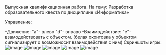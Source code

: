 Выпускная квалификационная работа. На тему: Разработка образовательного квеста по дисциплине «Информатика»

Управление:

-Движение: 
	"a"- влево 
	"d"- вправо
-Взаимодействие: "e"- взамодействовать с объектом. 
(белая оконтовка у объектом сигнализирует о возможносит взаимодействия с ним)
Скриншоты игры: 
![image](https://github.com/VolffS/education-quest/assets/78679100/f4371d4b-57e0-42ec-9c8c-5342e8beb784)
![image](https://github.com/VolffS/education-quest/assets/78679100/2e7303f7-1eba-4a22-acf4-059385340201)
![image](https://github.com/VolffS/education-quest/assets/78679100/9222b61c-bf90-4a36-8a93-3373cd7817d5)
![image](https://github.com/VolffS/education-quest/assets/78679100/496bc371-652b-4d1d-89d2-f573788843be)
![image](https://github.com/VolffS/education-quest/assets/78679100/3d7b7cc3-bf76-4f30-8633-b75e765c761f)
